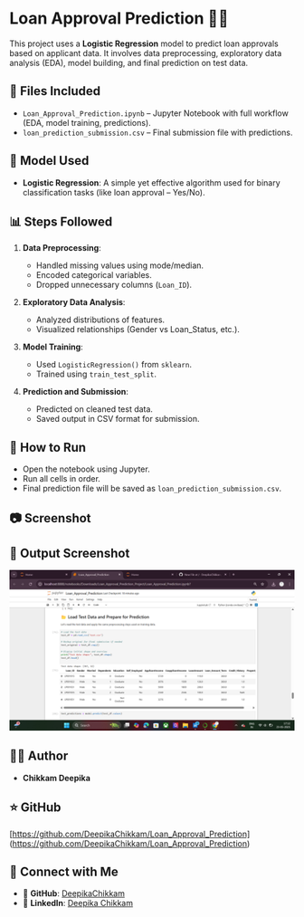# Loan Approval Prediction 🏦✅

This project uses a **Logistic Regression** model to predict loan approvals based on applicant data. It involves data preprocessing, exploratory data analysis (EDA), model building, and final prediction on test data.

## 📁 Files Included
- `Loan_Approval_Prediction.ipynb` – Jupyter Notebook with full workflow (EDA, model training, predictions).
- `loan_prediction_submission.csv` – Final submission file with predictions.

## 🧠 Model Used
- **Logistic Regression**: A simple yet effective algorithm used for binary classification tasks (like loan approval – Yes/No).

## 📊 Steps Followed

1. **Data Preprocessing**:
   - Handled missing values using mode/median.
   - Encoded categorical variables.
   - Dropped unnecessary columns (`Loan_ID`).

2. **Exploratory Data Analysis**:
   - Analyzed distributions of features.
   - Visualized relationships (Gender vs Loan_Status, etc.).

3. **Model Training**:
   - Used `LogisticRegression()` from `sklearn`.
   - Trained using `train_test_split`.

4. **Prediction and Submission**:
   - Predicted on cleaned test data.
   - Saved output in CSV format for submission.

## 📌 How to Run
- Open the notebook using Jupyter.
- Run all cells in order.
- Final prediction file will be saved as `loan_prediction_submission.csv`.

## 📷 Screenshot
## 📸 Output Screenshot

![Loan Approval Prediction Output](loan_project_output.png)


## 🧑‍💻 Author
- **Chikkam Deepika**

## ⭐ GitHub
[https://github.com/DeepikaChikkam/Loan_Approval_Prediction]
(https://github.com/DeepikaChikkam/Loan_Approval_Prediction)
## 🔗 Connect with Me

- 📂 **GitHub**: [DeepikaChikkam](https://github.com/DeepikaChikkam)
- 💼 **LinkedIn**: [Deepika Chikkam](https://www.linkedin.com/in/deepika-chikkam-222b9629a/)


